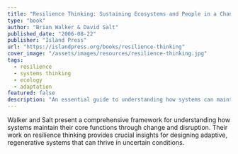 ```yaml
---
title: "Resilience Thinking: Sustaining Ecosystems and People in a Changing World"
type: "book"
author: "Brian Walker & David Salt"
published_date: "2006-08-22"
publisher: "Island Press"
url: "https://islandpress.org/books/resilience-thinking"
cover_image: "/assets/images/resources/resilience-thinking.jpg"
tags:
  - resilience
  - systems thinking
  - ecology
  - adaptation
featured: false
description: "An essential guide to understanding how systems can maintain their core functions through change and disruption. Offers practical insights for building resilient social-ecological systems."
---
```


Walker and Salt present a comprehensive framework for understanding how systems maintain their core functions through change and disruption. Their work on resilience thinking provides crucial insights for designing adaptive, regenerative systems that can thrive in uncertain conditions.